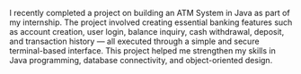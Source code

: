 I recently completed a project on building an ATM System in Java as part of my internship. The project involved creating essential banking features such as account creation, user login, balance inquiry, cash withdrawal, deposit, and transaction history — all executed through a simple and secure terminal-based interface. This project helped me strengthen my skills in Java programming, database connectivity, and object-oriented design.
